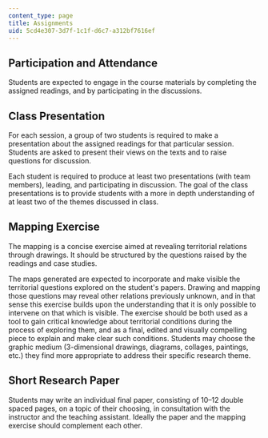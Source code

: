 ```yaml
---
content_type: page
title: Assignments
uid: 5cd4e307-3d7f-1c1f-d6c7-a312bf7616ef
---
```


Participation and Attendance
----------------------------

Students are expected to engage in the course materials by completing the assigned readings, and by participating in the discussions.

Class Presentation
------------------

For each session, a group of two students is required to make a presentation about the assigned readings for that particular session. Students are asked to present their views on the texts and to raise questions for discussion.

Each student is required to produce at least two presentations (with team members), leading, and participating in discussion. The goal of the class presentations is to provide students with a more in depth understanding of at least two of the themes discussed in class.

Mapping Exercise
----------------

The mapping is a concise exercise aimed at revealing territorial relations through drawings. It should be structured by the questions raised by the readings and case studies.

The maps generated are expected to incorporate and make visible the territorial questions explored on the student's papers. Drawing and mapping those questions may reveal other relations previously unknown, and in that sense this exercise builds upon the understanding that it is only possible to intervene on that which is visible. The exercise should be both used as a tool to gain critical knowledge about territorial conditions during the process of exploring them, and as a final, edited and visually compelling piece to explain and make clear such conditions. Students may choose the graphic medium (3-dimensional drawings, diagrams, collages, paintings, etc.) they find more appropriate to address their specific research theme.

Short Research Paper
--------------------

Students may write an individual final paper, consisting of 10–12 double spaced pages, on a topic of their choosing, in consultation with the instructor and the teaching assistant. Ideally the paper and the mapping exercise should complement each other.